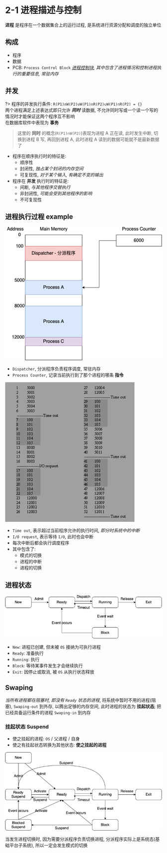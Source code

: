# 2-1 进程描述与控制
**进程** 是程序在一个数据集合上的运行过程, 是系统进行资源分配和调度的独立单位

## 构成
- 程序
- 数据
- PCB: `Process Control Block` *[进程控制块](https://www.jianshu.com/p/3f5ad390433f), 其中包含了进程情况和控制进程执行的重要信息, 常驻内存*

## 并发
?> 程序的并发执行条件: `R(P1)∩W(P2)∪W(P1)∩R(P2)∪W(P1)∩R(P2) = {}`  
两个进程满足上述表达式即只允许 ***同时*** 读数据, 不允许同时写或一个读一个写的情况时才能保证这两个程序互不影响  
在数据库软件中表现为 **事务**

> 这里的 **同时** 的概念(`R(P1)∩W(P2)`)表现为进程 A 正在读, 此时发生中断, 切换到进程 B 写, 再回到进程 A, 此时进程 A 读到的数据可能就不是最新数据了

- 程序在顺序执行时的特征是:
    - 顺序性
    - 封闭性, *独占某个封闭的内存空间*
    - 可复现性, *对于某个输入, 有确定不变的输出*
- 程序在 **并发** 执行时的特征是:
    - 间断, *与其他程序交替执行*
    - 非封闭性, *可能会受到其他程序的影响*
    - 不可复现性

## 进程执行过程 example

![](../../assets/images/UESTC_OS_process_example1.png)
- `Dispatcher`, 分派程序负责程序调度, 常驻内存
- `Process Counter`, 记录当前执行到了那个进程的哪条 **指令**

![](../../assets/images/UESTC_OS_process_example1_list.png)
- `Time out`, 表示超过当前程序允许的执行时间, *即分时系统中的中断*
- `I/O request`, 表示等待 `I/O`, 此时也会中断
- 每次中断后都会执行调度程序
- 其中包含了:
    - 模式的切换
    - 进程的中断
    - 进程的切换

## 进程状态

![](../../assets/images/UETSC_OS_process_state_graph.png)

- `New`: 进程已创建, 但未被 `OS` 接纳为可执行进程
- `Ready`: 准备执行
- `Running`: 执行
- `Block`: 等待某事件发生才会继续执行
- `Exit`: 因停止或取消, 被 `OS` 从执行状态释放


## Swaping

*当所有进程都在阻塞时, 即没有 `Ready` 状态的进程*, 将系统中暂时不用的进程(阻塞), `Swaping-out` 到外存, 以腾出足够的内存空间, 此时进程的状态为 **挂起状态**; 把已经具备运行条件的进程 `Swaping-in` 到内存

### 挂起状态 Suspend
- 使之挂起的进程: `OS` / 父进程 / 自身
- 使之有挂起状态转换为其他状态: **使之挂起的进程**

![](../../assets/images/UESTC_OS_process_state7_graph.png)

当发生进程切换时, 因为需要分派程序负责切换进程, 分派程序实际上是系统态(基础平台子系统), 所以一定会发生模式的切换

